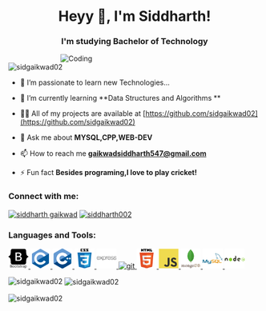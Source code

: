 <h1 align="center">Heyy 👋, I'm Siddharth!</h1>
<h3 align="center">I'm studying Bachelor of Technology</h3>
<img align="right" alt="Coding" width="400" src="https://media3.giphy.com/media/aNqEFrYVnsS52/giphy.gif?cid=ecf05e47innjfs28d98ivvjaluoglvhtxdq6s42dw5nzpihr&ep=v1_gifs_related&rid=giphy.gif&ct=g">

<p align="left"> <img src="https://komarev.com/ghpvc/?username=sidgaikwad02&label=Profile%20views&color=0e75b6&style=flat" alt="sidgaikwad02" /> </p>

- 🔭 I’m passionate to learn new Technologies...

- 🌱 I’m currently learning **Data Structures and Algorithms **

- 👨‍💻 All of my projects are available at [https://github.com/sidgaikwad02](https://github.com/sidgaikwad02)

- 💬 Ask me about **MYSQL,CPP,WEB-DEV**

- 📫 How to reach me **gaikwadsiddharth547@gmail.com**

- ⚡ Fun fact **Besides programing,I love to play cricket!**

<h3 align="left">Connect with me:</h3>
<p align="left">
<a href="https://linkedin.com/in/siddharth gaikwad" target="blank"><img align="center" src="https://raw.githubusercontent.com/rahuldkjain/github-profile-readme-generator/master/src/images/icons/Social/linked-in-alt.svg" alt="siddharth gaikwad" height="30" width="40" /></a>
<a href="https://www.leetcode.com/siddharth002" target="blank"><img align="center" src="https://raw.githubusercontent.com/rahuldkjain/github-profile-readme-generator/master/src/images/icons/Social/leet-code.svg" alt="siddharth002" height="30" width="40" /></a>
</p>

<h3 align="left">Languages and Tools:</h3>
<p align="left"> <a href="https://getbootstrap.com" target="_blank" rel="noreferrer"> <img src="https://raw.githubusercontent.com/devicons/devicon/master/icons/bootstrap/bootstrap-plain-wordmark.svg" alt="bootstrap" width="40" height="40"/> </a> <a href="https://www.cprogramming.com/" target="_blank" rel="noreferrer"> <img src="https://raw.githubusercontent.com/devicons/devicon/master/icons/c/c-original.svg" alt="c" width="40" height="40"/> </a> <a href="https://www.w3schools.com/cpp/" target="_blank" rel="noreferrer"> <img src="https://raw.githubusercontent.com/devicons/devicon/master/icons/cplusplus/cplusplus-original.svg" alt="cplusplus" width="40" height="40"/> </a> <a href="https://www.w3schools.com/css/" target="_blank" rel="noreferrer"> <img src="https://raw.githubusercontent.com/devicons/devicon/master/icons/css3/css3-original-wordmark.svg" alt="css3" width="40" height="40"/> </a> <a href="https://expressjs.com" target="_blank" rel="noreferrer"> <img src="https://raw.githubusercontent.com/devicons/devicon/master/icons/express/express-original-wordmark.svg" alt="express" width="40" height="40"/> </a> <a href="https://git-scm.com/" target="_blank" rel="noreferrer"> <img src="https://www.vectorlogo.zone/logos/git-scm/git-scm-icon.svg" alt="git" width="40" height="40"/> </a> <a href="https://www.w3.org/html/" target="_blank" rel="noreferrer"> <img src="https://raw.githubusercontent.com/devicons/devicon/master/icons/html5/html5-original-wordmark.svg" alt="html5" width="40" height="40"/> </a> <a href="https://developer.mozilla.org/en-US/docs/Web/JavaScript" target="_blank" rel="noreferrer"> <img src="https://raw.githubusercontent.com/devicons/devicon/master/icons/javascript/javascript-original.svg" alt="javascript" width="40" height="40"/> </a> <a href="https://www.mongodb.com/" target="_blank" rel="noreferrer"> <img src="https://raw.githubusercontent.com/devicons/devicon/master/icons/mongodb/mongodb-original-wordmark.svg" alt="mongodb" width="40" height="40"/> </a> <a href="https://www.mysql.com/" target="_blank" rel="noreferrer"> <img src="https://raw.githubusercontent.com/devicons/devicon/master/icons/mysql/mysql-original-wordmark.svg" alt="mysql" width="40" height="40"/> </a> <a href="https://nodejs.org" target="_blank" rel="noreferrer"> <img src="https://raw.githubusercontent.com/devicons/devicon/master/icons/nodejs/nodejs-original-wordmark.svg" alt="nodejs" width="40" height="40"/> </a> </p>

<p><img align="left" src="https://github-readme-stats.vercel.app/api/top-langs?username=sidgaikwad02&show_icons=true&locale=en&layout=compact" alt="sidgaikwad02" /></p>

<p>&nbsp;<img align="center" src="https://github-readme-stats.vercel.app/api?username=sidgaikwad02&show_icons=true&locale=en" alt="sidgaikwad02" /></p>

<p><img align="center" src="https://github-readme-streak-stats.herokuapp.com/?user=sidgaikwad02&" alt="sidgaikwad02" /></p>
